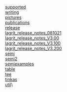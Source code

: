 [supported](pages/new_md/supported)\
[writing](pages/new_md/writing)\
[pictures](pages/pictures)\
[publications](pages/publications)\
[release](pages/release)\
[lagrit_release_notes_081021](pages/release_notes/lagrit_release_notes_081021)\
[lagrit_release_notes_V3.00](pages/release_notes/lagrit_release_notes_V3.00)\
[lagrit_release_notes_V3.100](pages/release_notes/lagrit_release_notes_V3.100)\
[lagrit_release_notes_V3.200](pages/release_notes/lagrit_release_notes_V3.200)\
[semi](pages/semi)\
[semi2](pages/semi2)\
[semiexamples](pages/semiexamples)\
[table](pages/table)\
[tee](pages/tee)\
[tinkas](pages/tinkas)\
[util](pages/util)\
